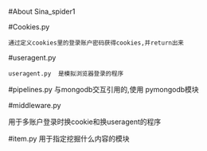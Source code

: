 #About Sina_spider1

#Cookies.py
```
通过定义cookies里的登录账户密码获得cookies,并return出来
```
#useragent.py
```
useragent.py  是模拟浏览器登录的程序
```
#pipelines.py 
与mongodb交互引用的,使用 pymongodb模块

#middleware.py

用于多账户登录时换cookie和换useragent的程序


#item.py
用于指定挖掘什么内容的模块
